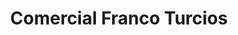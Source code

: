 ---
title: "Comercial Franco Turcios"
url: /san-miguel/comercial-franco-turcios-4a-avenida-norte/
shop: grandes almacenes
---